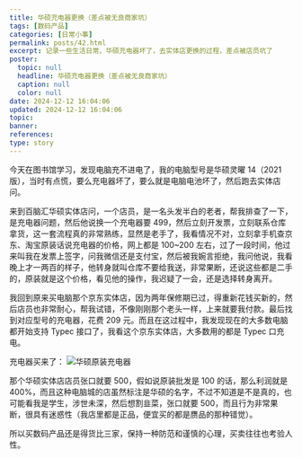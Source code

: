 ```yaml
---
title: 华硕充电器更换（差点被无良商家坑）
tags: [数码产品]
categories: [日常小事]
permalink: posts/42.html
excerpt: 记录一些生活日常，华硕充电器坏了，去实体店更换的过程，差点被店员坑了
poster:
  topic: null
  headline: 华硕充电器更换（差点被无良商家坑）
  caption: null
  color: null
date: 2024-12-12 16:04:06
updated: 2024-12-12 16:04:06
topic:
banner:
references:
type: story
---
```


今天在图书馆学习，发现电脑充不进电了，我的电脑型号是华硕灵曜 14（2021 版），当时有点慌，要么充电器坏了，要么就是电脑电池坏了，然后跑去实体店问。

来到百脑汇华硕实体店问，一个店员，是一名头发半白的老者，帮我排查了一下，是充电器问题，然后他说换一个充电器要 499，然后立刻开发票，立刻联系仓库拿货，这一套流程真的非常熟练，显然是老手了，我看情况不对，立刻拿手机查京东、淘宝原装话说充电器的价格，网上都是 100~200 左右，过了一段时间，他过来叫我在发票上签字，问我微信还是支付宝，然后被我婉言拒绝，我问他说，我看晚上才一两百的样子，他转身就叫仓库不要给我送，非常果断，还说这些都是二手的，原装就是这个价格，看见他的操作，我迟疑了一会，还是选择转身离开。

我回到原来买电脑那个京东实体店，因为两年保修期已过，得重新花钱买新的，然后店员也非常耐心，帮我试错，不像刚刚那个老头一样，上来就要我付款。最后找到对应型号的充电器，花费 209 元。而且在这过程中，我发现现在的大多数电脑都开始支持 Typec 接口了，我看这个京东实体店，大多数用的都是 Typec 口充电。

充电器买来了：
![华硕原装充电器](https://cdn.codepzj.cn/image/202412121630769.png)

那个华硕实体店店员张口就要 500，假如说原装批发是 100 的话，那么利润就是 400%，而且这种电脑城的店虽然标注是华硕的名字，不过不知道是不是真的，也可能看我是学生，涉世未深，然后想割韭菜，张口就要 500，而且行为非常果断，很具有迷惑性（我店里都是正品，便宜买的都是赝品的那种错觉）。

所以买数码产品还是得货比三家，保持一种防范和谨慎的心理，买卖往往也考验人性。
